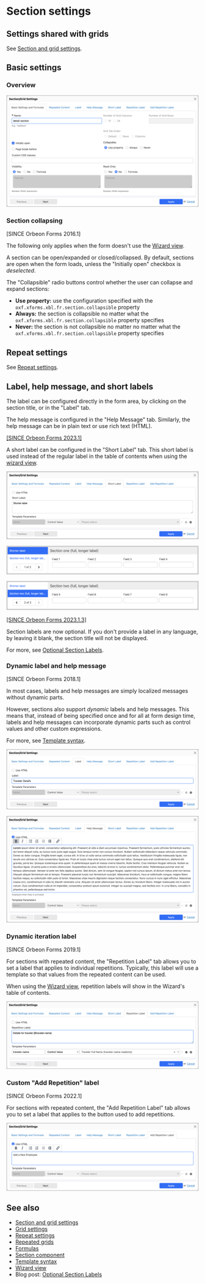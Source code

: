 # Section settings

## Settings shared with grids

See [Section and grid settings](container-settings.md).

## Basic settings

### Overview

![](images/section-settings.png)

### Section collapsing

[SINCE Orbeon Forms 2016.1]

The following only applies when the form doesn't use the [Wizard view](/form-runner/feature/wizard-view.md).

A section can be open/expanded or closed/collapsed. By default, sections are open when the form loads, unless the "Initially open" checkbox is *deselected*.

The "Collapsible" radio buttons control whether the user can collapse and expand sections:

- __Use property:__ use  the configuration specified with the `oxf.xforms.xbl.fr.section.collapsible` property
- __Always:__ the section is collapsible no matter what the `oxf.xforms.xbl.fr.section.collapsible` property specifies
- __Never:__ the section is not collapsible no matter no matter what the `oxf.xforms.xbl.fr.section.collapsible` property specifies

## Repeat settings

See [Repeat settings](repeat-settings.md).

## Label, help message, and short labels

The label can be configured directly in the form area, by clicking on the section title, or in the "Label" tab.

The help message is configured in the "Help Message" tab. Similarly, the help message can be in plain text or use rich text (HTML). 

[\[SINCE Orbeon Forms 2023.1\]](/release-notes/orbeon-forms-2023.1.md)

A short label can be configured in the "Short Label" tab. This short label is used instead of the regular label in the table of contents when using the [wizard view](/form-runner/feature/wizard-view.md).

![](images/section-settings-short-label-1.png)

![](images/section-settings-short-label-2.png)

![](images/section-settings-short-label-3.png)

[\[SINCE Orbeon Forms 2023.1.3\]](/release-notes/orbeon-forms-2023.1.3.md)

Section labels are now optional. If you don't provide a label in any language, by leaving it blank, the section title will not be displayed.

For more, see [Optional Section Labels](https://www.orbeon.com/2024/05/optional-section-labels).

### Dynamic label and help message

[SINCE Orbeon Forms 2018.1]

In most cases, labels and help messages are simply localized messages without dynamic parts.

However, sections also support *dynamic* labels and help messages. This means that, instead of being specified once and for all at form design time, labels and help messages can incorporate dynamic parts such as control values and other custom expressions.

For more, see [Template syntax](template-syntax.md).

![](images/section-settings-label.png)

![](images/section-settings-help.png)

### Dynamic iteration label

[SINCE Orbeon Forms 2019.1]

For sections with repeated content, the "Repetition Label" tab allows you to set a label that applies to individual repetitions. Typically, this label will use a template so that values from the repeated content can be used.

When using the [Wizard view](/form-runner/feature/wizard-view.md), repetition labels will show in the Wizard's table of contents.

![](images/section-settings-repetition-label.png)

### Custom "Add Repetition" label

[SINCE Orbeon Forms 2022.1]

For sections with repeated content, the "Add Repetition Label" tab allows you to set a label that applies to the button used to add repetitions.

![](images/section-settings-add-repetition-label.png)

## See also

- [Section and grid settings](container-settings.md)
- [Grid settings](grid-settings.md)
- [Repeat settings](repeat-settings.md)
- [Repeated grids](repeated-grids.md)
- [Formulas](formulas.md)
- [Section component](/form-runner/component/section.md)
- [Template syntax](template-syntax.md)
- [Wizard view](/form-runner/feature/wizard-view.md)
- Blog post: [Optional Section Labels](https://www.orbeon.com/2024/05/optional-section-labels)
